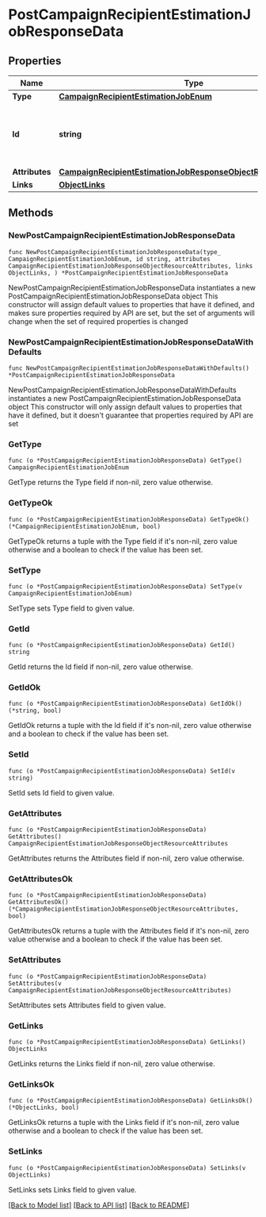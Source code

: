 # PostCampaignRecipientEstimationJobResponseData

## Properties

Name | Type | Description | Notes
------------ | ------------- | ------------- | -------------
**Type** | [**CampaignRecipientEstimationJobEnum**](CampaignRecipientEstimationJobEnum.md) |  | 
**Id** | **string** | The ID of the campaign used for estimating recipients | 
**Attributes** | [**CampaignRecipientEstimationJobResponseObjectResourceAttributes**](CampaignRecipientEstimationJobResponseObjectResourceAttributes.md) |  | 
**Links** | [**ObjectLinks**](ObjectLinks.md) |  | 

## Methods

### NewPostCampaignRecipientEstimationJobResponseData

`func NewPostCampaignRecipientEstimationJobResponseData(type_ CampaignRecipientEstimationJobEnum, id string, attributes CampaignRecipientEstimationJobResponseObjectResourceAttributes, links ObjectLinks, ) *PostCampaignRecipientEstimationJobResponseData`

NewPostCampaignRecipientEstimationJobResponseData instantiates a new PostCampaignRecipientEstimationJobResponseData object
This constructor will assign default values to properties that have it defined,
and makes sure properties required by API are set, but the set of arguments
will change when the set of required properties is changed

### NewPostCampaignRecipientEstimationJobResponseDataWithDefaults

`func NewPostCampaignRecipientEstimationJobResponseDataWithDefaults() *PostCampaignRecipientEstimationJobResponseData`

NewPostCampaignRecipientEstimationJobResponseDataWithDefaults instantiates a new PostCampaignRecipientEstimationJobResponseData object
This constructor will only assign default values to properties that have it defined,
but it doesn't guarantee that properties required by API are set

### GetType

`func (o *PostCampaignRecipientEstimationJobResponseData) GetType() CampaignRecipientEstimationJobEnum`

GetType returns the Type field if non-nil, zero value otherwise.

### GetTypeOk

`func (o *PostCampaignRecipientEstimationJobResponseData) GetTypeOk() (*CampaignRecipientEstimationJobEnum, bool)`

GetTypeOk returns a tuple with the Type field if it's non-nil, zero value otherwise
and a boolean to check if the value has been set.

### SetType

`func (o *PostCampaignRecipientEstimationJobResponseData) SetType(v CampaignRecipientEstimationJobEnum)`

SetType sets Type field to given value.


### GetId

`func (o *PostCampaignRecipientEstimationJobResponseData) GetId() string`

GetId returns the Id field if non-nil, zero value otherwise.

### GetIdOk

`func (o *PostCampaignRecipientEstimationJobResponseData) GetIdOk() (*string, bool)`

GetIdOk returns a tuple with the Id field if it's non-nil, zero value otherwise
and a boolean to check if the value has been set.

### SetId

`func (o *PostCampaignRecipientEstimationJobResponseData) SetId(v string)`

SetId sets Id field to given value.


### GetAttributes

`func (o *PostCampaignRecipientEstimationJobResponseData) GetAttributes() CampaignRecipientEstimationJobResponseObjectResourceAttributes`

GetAttributes returns the Attributes field if non-nil, zero value otherwise.

### GetAttributesOk

`func (o *PostCampaignRecipientEstimationJobResponseData) GetAttributesOk() (*CampaignRecipientEstimationJobResponseObjectResourceAttributes, bool)`

GetAttributesOk returns a tuple with the Attributes field if it's non-nil, zero value otherwise
and a boolean to check if the value has been set.

### SetAttributes

`func (o *PostCampaignRecipientEstimationJobResponseData) SetAttributes(v CampaignRecipientEstimationJobResponseObjectResourceAttributes)`

SetAttributes sets Attributes field to given value.


### GetLinks

`func (o *PostCampaignRecipientEstimationJobResponseData) GetLinks() ObjectLinks`

GetLinks returns the Links field if non-nil, zero value otherwise.

### GetLinksOk

`func (o *PostCampaignRecipientEstimationJobResponseData) GetLinksOk() (*ObjectLinks, bool)`

GetLinksOk returns a tuple with the Links field if it's non-nil, zero value otherwise
and a boolean to check if the value has been set.

### SetLinks

`func (o *PostCampaignRecipientEstimationJobResponseData) SetLinks(v ObjectLinks)`

SetLinks sets Links field to given value.



[[Back to Model list]](../README.md#documentation-for-models) [[Back to API list]](../README.md#documentation-for-api-endpoints) [[Back to README]](../README.md)


